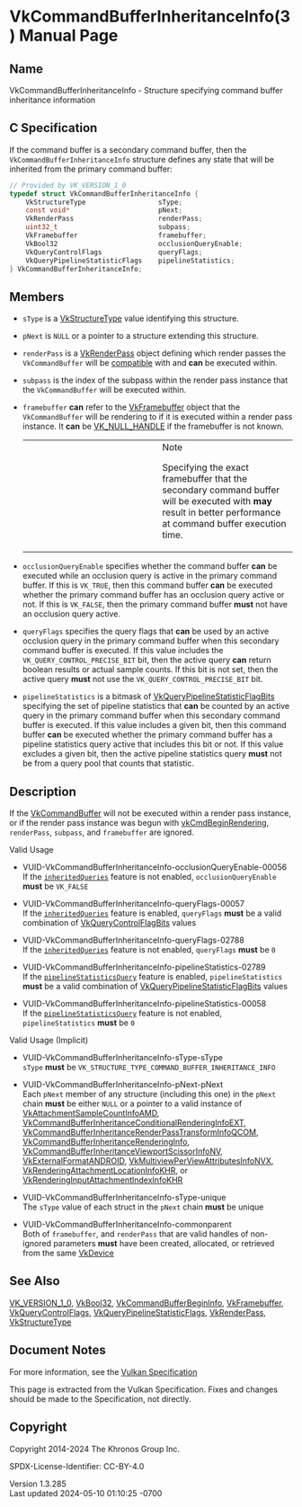 # VkCommandBufferInheritanceInfo(3) Manual Page

## Name

VkCommandBufferInheritanceInfo - Structure specifying command buffer
inheritance information



## <a href="#_c_specification" class="anchor"></a>C Specification

If the command buffer is a secondary command buffer, then the
`VkCommandBufferInheritanceInfo` structure defines any state that will
be inherited from the primary command buffer:

``` c
// Provided by VK_VERSION_1_0
typedef struct VkCommandBufferInheritanceInfo {
    VkStructureType                  sType;
    const void*                      pNext;
    VkRenderPass                     renderPass;
    uint32_t                         subpass;
    VkFramebuffer                    framebuffer;
    VkBool32                         occlusionQueryEnable;
    VkQueryControlFlags              queryFlags;
    VkQueryPipelineStatisticFlags    pipelineStatistics;
} VkCommandBufferInheritanceInfo;
```

## <a href="#_members" class="anchor"></a>Members

- `sType` is a [VkStructureType](https://registry.khronos.org/vulkan/specs/1.3-extensions/man/html/VkStructureType.html) value identifying
  this structure.

- `pNext` is `NULL` or a pointer to a structure extending this
  structure.

- `renderPass` is a [VkRenderPass](https://registry.khronos.org/vulkan/specs/1.3-extensions/man/html/VkRenderPass.html) object defining
  which render passes the `VkCommandBuffer` will be <a
  href="https://registry.khronos.org/vulkan/specs/1.3-extensions/html/vkspec.html#renderpass-compatibility"
  target="_blank" rel="noopener">compatible</a> with and **can** be
  executed within.

- `subpass` is the index of the subpass within the render pass instance
  that the `VkCommandBuffer` will be executed within.

- `framebuffer` **can** refer to the [VkFramebuffer](https://registry.khronos.org/vulkan/specs/1.3-extensions/man/html/VkFramebuffer.html)
  object that the `VkCommandBuffer` will be rendering to if it is
  executed within a render pass instance. It **can** be
  [VK_NULL_HANDLE](https://registry.khronos.org/vulkan/specs/1.3-extensions/man/html/VK_NULL_HANDLE.html) if the framebuffer is not known.

  <table>
  <colgroup>
  <col style="width: 50%" />
  <col style="width: 50%" />
  </colgroup>
  <tbody>
  <tr class="odd">
  <td class="icon"><em></em></td>
  <td class="content">Note
  <p>Specifying the exact framebuffer that the secondary command buffer
  will be executed with <strong>may</strong> result in better performance
  at command buffer execution time.</p></td>
  </tr>
  </tbody>
  </table>

- `occlusionQueryEnable` specifies whether the command buffer **can** be
  executed while an occlusion query is active in the primary command
  buffer. If this is `VK_TRUE`, then this command buffer **can** be
  executed whether the primary command buffer has an occlusion query
  active or not. If this is `VK_FALSE`, then the primary command buffer
  **must** not have an occlusion query active.

- `queryFlags` specifies the query flags that **can** be used by an
  active occlusion query in the primary command buffer when this
  secondary command buffer is executed. If this value includes the
  `VK_QUERY_CONTROL_PRECISE_BIT` bit, then the active query **can**
  return boolean results or actual sample counts. If this bit is not
  set, then the active query **must** not use the
  `VK_QUERY_CONTROL_PRECISE_BIT` bit.

- `pipelineStatistics` is a bitmask of
  [VkQueryPipelineStatisticFlagBits](https://registry.khronos.org/vulkan/specs/1.3-extensions/man/html/VkQueryPipelineStatisticFlagBits.html)
  specifying the set of pipeline statistics that **can** be counted by
  an active query in the primary command buffer when this secondary
  command buffer is executed. If this value includes a given bit, then
  this command buffer **can** be executed whether the primary command
  buffer has a pipeline statistics query active that includes this bit
  or not. If this value excludes a given bit, then the active pipeline
  statistics query **must** not be from a query pool that counts that
  statistic.

## <a href="#_description" class="anchor"></a>Description

If the [VkCommandBuffer](https://registry.khronos.org/vulkan/specs/1.3-extensions/man/html/VkCommandBuffer.html) will not be executed
within a render pass instance, or if the render pass instance was begun
with [vkCmdBeginRendering](https://registry.khronos.org/vulkan/specs/1.3-extensions/man/html/vkCmdBeginRendering.html), `renderPass`,
`subpass`, and `framebuffer` are ignored.

Valid Usage

- <a
  href="#VUID-VkCommandBufferInheritanceInfo-occlusionQueryEnable-00056"
  id="VUID-VkCommandBufferInheritanceInfo-occlusionQueryEnable-00056"></a>
  VUID-VkCommandBufferInheritanceInfo-occlusionQueryEnable-00056  
  If the <a
  href="https://registry.khronos.org/vulkan/specs/1.3-extensions/html/vkspec.html#features-inheritedQueries"
  target="_blank" rel="noopener"><code>inheritedQueries</code></a>
  feature is not enabled, `occlusionQueryEnable` **must** be `VK_FALSE`

- <a href="#VUID-VkCommandBufferInheritanceInfo-queryFlags-00057"
  id="VUID-VkCommandBufferInheritanceInfo-queryFlags-00057"></a>
  VUID-VkCommandBufferInheritanceInfo-queryFlags-00057  
  If the <a
  href="https://registry.khronos.org/vulkan/specs/1.3-extensions/html/vkspec.html#features-inheritedQueries"
  target="_blank" rel="noopener"><code>inheritedQueries</code></a>
  feature is enabled, `queryFlags` **must** be a valid combination of
  [VkQueryControlFlagBits](https://registry.khronos.org/vulkan/specs/1.3-extensions/man/html/VkQueryControlFlagBits.html) values

- <a href="#VUID-VkCommandBufferInheritanceInfo-queryFlags-02788"
  id="VUID-VkCommandBufferInheritanceInfo-queryFlags-02788"></a>
  VUID-VkCommandBufferInheritanceInfo-queryFlags-02788  
  If the <a
  href="https://registry.khronos.org/vulkan/specs/1.3-extensions/html/vkspec.html#features-inheritedQueries"
  target="_blank" rel="noopener"><code>inheritedQueries</code></a>
  feature is not enabled, `queryFlags` **must** be `0`

- <a href="#VUID-VkCommandBufferInheritanceInfo-pipelineStatistics-02789"
  id="VUID-VkCommandBufferInheritanceInfo-pipelineStatistics-02789"></a>
  VUID-VkCommandBufferInheritanceInfo-pipelineStatistics-02789  
  If the <a
  href="https://registry.khronos.org/vulkan/specs/1.3-extensions/html/vkspec.html#features-pipelineStatisticsQuery"
  target="_blank" rel="noopener"><code>pipelineStatisticsQuery</code></a>
  feature is enabled, `pipelineStatistics` **must** be a valid
  combination of
  [VkQueryPipelineStatisticFlagBits](https://registry.khronos.org/vulkan/specs/1.3-extensions/man/html/VkQueryPipelineStatisticFlagBits.html)
  values

- <a href="#VUID-VkCommandBufferInheritanceInfo-pipelineStatistics-00058"
  id="VUID-VkCommandBufferInheritanceInfo-pipelineStatistics-00058"></a>
  VUID-VkCommandBufferInheritanceInfo-pipelineStatistics-00058  
  If the <a
  href="https://registry.khronos.org/vulkan/specs/1.3-extensions/html/vkspec.html#features-pipelineStatisticsQuery"
  target="_blank" rel="noopener"><code>pipelineStatisticsQuery</code></a>
  feature is not enabled, `pipelineStatistics` **must** be `0`

Valid Usage (Implicit)

- <a href="#VUID-VkCommandBufferInheritanceInfo-sType-sType"
  id="VUID-VkCommandBufferInheritanceInfo-sType-sType"></a>
  VUID-VkCommandBufferInheritanceInfo-sType-sType  
  `sType` **must** be
  `VK_STRUCTURE_TYPE_COMMAND_BUFFER_INHERITANCE_INFO`

- <a href="#VUID-VkCommandBufferInheritanceInfo-pNext-pNext"
  id="VUID-VkCommandBufferInheritanceInfo-pNext-pNext"></a>
  VUID-VkCommandBufferInheritanceInfo-pNext-pNext  
  Each `pNext` member of any structure (including this one) in the
  `pNext` chain **must** be either `NULL` or a pointer to a valid
  instance of
  [VkAttachmentSampleCountInfoAMD](https://registry.khronos.org/vulkan/specs/1.3-extensions/man/html/VkAttachmentSampleCountInfoAMD.html),
  [VkCommandBufferInheritanceConditionalRenderingInfoEXT](https://registry.khronos.org/vulkan/specs/1.3-extensions/man/html/VkCommandBufferInheritanceConditionalRenderingInfoEXT.html),
  [VkCommandBufferInheritanceRenderPassTransformInfoQCOM](https://registry.khronos.org/vulkan/specs/1.3-extensions/man/html/VkCommandBufferInheritanceRenderPassTransformInfoQCOM.html),
  [VkCommandBufferInheritanceRenderingInfo](https://registry.khronos.org/vulkan/specs/1.3-extensions/man/html/VkCommandBufferInheritanceRenderingInfo.html),
  [VkCommandBufferInheritanceViewportScissorInfoNV](https://registry.khronos.org/vulkan/specs/1.3-extensions/man/html/VkCommandBufferInheritanceViewportScissorInfoNV.html),
  [VkExternalFormatANDROID](https://registry.khronos.org/vulkan/specs/1.3-extensions/man/html/VkExternalFormatANDROID.html),
  [VkMultiviewPerViewAttributesInfoNVX](https://registry.khronos.org/vulkan/specs/1.3-extensions/man/html/VkMultiviewPerViewAttributesInfoNVX.html),
  [VkRenderingAttachmentLocationInfoKHR](https://registry.khronos.org/vulkan/specs/1.3-extensions/man/html/VkRenderingAttachmentLocationInfoKHR.html),
  or
  [VkRenderingInputAttachmentIndexInfoKHR](https://registry.khronos.org/vulkan/specs/1.3-extensions/man/html/VkRenderingInputAttachmentIndexInfoKHR.html)

- <a href="#VUID-VkCommandBufferInheritanceInfo-sType-unique"
  id="VUID-VkCommandBufferInheritanceInfo-sType-unique"></a>
  VUID-VkCommandBufferInheritanceInfo-sType-unique  
  The `sType` value of each struct in the `pNext` chain **must** be
  unique

- <a href="#VUID-VkCommandBufferInheritanceInfo-commonparent"
  id="VUID-VkCommandBufferInheritanceInfo-commonparent"></a>
  VUID-VkCommandBufferInheritanceInfo-commonparent  
  Both of `framebuffer`, and `renderPass` that are valid handles of
  non-ignored parameters **must** have been created, allocated, or
  retrieved from the same [VkDevice](https://registry.khronos.org/vulkan/specs/1.3-extensions/man/html/VkDevice.html)

## <a href="#_see_also" class="anchor"></a>See Also

[VK_VERSION_1_0](https://registry.khronos.org/vulkan/specs/1.3-extensions/man/html/VK_VERSION_1_0.html), [VkBool32](https://registry.khronos.org/vulkan/specs/1.3-extensions/man/html/VkBool32.html),
[VkCommandBufferBeginInfo](https://registry.khronos.org/vulkan/specs/1.3-extensions/man/html/VkCommandBufferBeginInfo.html),
[VkFramebuffer](https://registry.khronos.org/vulkan/specs/1.3-extensions/man/html/VkFramebuffer.html),
[VkQueryControlFlags](https://registry.khronos.org/vulkan/specs/1.3-extensions/man/html/VkQueryControlFlags.html),
[VkQueryPipelineStatisticFlags](https://registry.khronos.org/vulkan/specs/1.3-extensions/man/html/VkQueryPipelineStatisticFlags.html),
[VkRenderPass](https://registry.khronos.org/vulkan/specs/1.3-extensions/man/html/VkRenderPass.html),
[VkStructureType](https://registry.khronos.org/vulkan/specs/1.3-extensions/man/html/VkStructureType.html)

## <a href="#_document_notes" class="anchor"></a>Document Notes

For more information, see the <a
href="https://registry.khronos.org/vulkan/specs/1.3-extensions/html/vkspec.html#VkCommandBufferInheritanceInfo"
target="_blank" rel="noopener">Vulkan Specification</a>

This page is extracted from the Vulkan Specification. Fixes and changes
should be made to the Specification, not directly.

## <a href="#_copyright" class="anchor"></a>Copyright

Copyright 2014-2024 The Khronos Group Inc.

SPDX-License-Identifier: CC-BY-4.0

Version 1.3.285  
Last updated 2024-05-10 01:10:25 -0700
